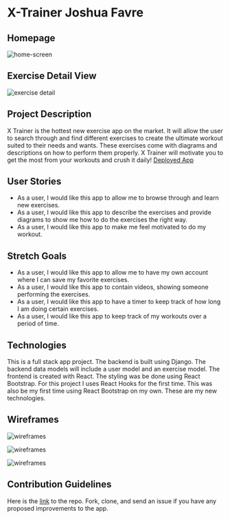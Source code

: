 # X-Trainer                Joshua Favre

## Homepage
![home-screen](https://imgur.com/jSf8Gii)

## Exercise Detail View
![exercise detail](https://imgur.com/r2dhZwi)

## Project Description

  X Trainer is the hottest new exercise app on the market. It will allow the user to search through and find different exercises to create the ultimate workout suited to their needs and wants. These exercises come with diagrams and descriptions on how to perform them properly. X Trainer will motivate you to get the most from your workouts and crush it daily!
  [Deployed App](https://gentle-reaches-48748.herokuapp.com/)

## User Stories

- As a user, I would like this app to allow me to browse through and learn new exercises.
- As a user, I would like this app to describe the exercises and provide diagrams to show me how to do the exercises the right way.
- As a user, I would like this app to make me feel motivated to do my workout.

## Stretch Goals

- As a user, I would like this app to allow me to have my own account where I can save my favorite exercises.
- As a user, I would like this app to contain videos, showing someone performing the exercises.
- As a user, I would like this app to have a timer to keep track of how long I am doing certain exercises.
- As a user, I would like this app to keep track of my workouts over a period of time.

## Technologies

  This is a full stack app project. The backend is built using Django. The backend data models will include a user model and an exercise model. The frontend is created with React. The styling was be done using React Bootstrap. For this project I uses React Hooks for the first time. This was also be my first time using React Bootstrap on my own. These are my new technologies.
  
## Wireframes

![wireframes](https://imgur.com/Bj6YHkE)

![wireframes](https://imgur.com/VTaJnOn)

![wireframes](https://imgur.com/JiOOejt)

## Contribution Guidelines

Here is the [link](https://github.com/Jofa11/X-Trainer-Frontend) to the repo. Fork, clone, and send an issue if you have any proposed improvements to the app.